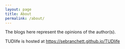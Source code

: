```yaml
---
layout: page
title: About
permalink: /about/
---
```


The blogs here represent the opinions of the author(s).

TUDlife is hosted at <https://sebranchett.github.io/TUDlife>
